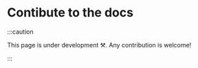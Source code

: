 # Contibute to the docs

<head>
  <meta name="robots" content="noindex, nofollow" />
</head>

:::caution

This page is under development ⚒. Any contribution is welcome!

:::
